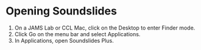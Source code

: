 # Opening Soundslides

1. On a JAMS Lab or CCL Mac, click on the Desktop to enter Finder mode.
2. Click Go on the menu bar and select Applications.
3. In Applications, open Soundslides Plus.


